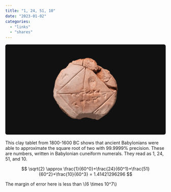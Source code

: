 ```yaml
---
title: "1, 24, 51, 10"
date: "2023-01-02"
categories:
  - "links"
  - "shares"
---
```


![](tablet.png "[How did the Babylonians know √2 up to six digits?](https://thepalindrome.substack.com/p/how-did-the-babylonians-know-2-up)")

This clay tablet from 1800-1600 BC shows that ancient Babylonians were able to approximate the square root of two with 99.9999% precision.
These are numbers, written in Babylonian cuneiform numerals. They read as 1, 24, 51, and 10.

$$
 \sqrt{2} \approx \frac{1}{60^0}+\frac{24}{60^1}+\frac{51}{60^2}+\frac{10}{60^3} = 1.41421296296
$$

The margin of error here is less than \\(6 \times 10^7\\)
